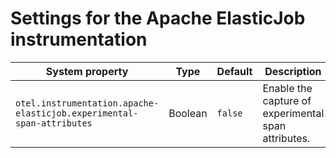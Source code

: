 # Settings for the Apache ElasticJob instrumentation

| System property                                                 | Type    | Default | Description                                         |
|------------------------------------------------------------------|---------|---------|-----------------------------------------------------|
| `otel.instrumentation.apache-elasticjob.experimental-span-attributes` | Boolean | `false` | Enable the capture of experimental span attributes. |
